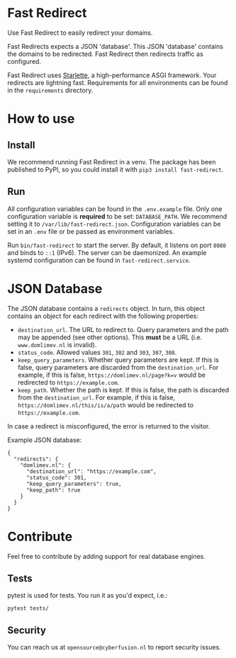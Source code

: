 # Fast Redirect

Use Fast Redirect to easily redirect your domains.

Fast Redirects expects a JSON 'database'. This JSON 'database' contains the domains to be redirected. Fast Redirect then redirects traffic as configured.

Fast Redirect uses [Starlette](https://www.starlette.io/), a high-performance ASGI framework. Your redirects are lightning fast. Requirements for all environments can be found in the `requirements` directory.

# How to use

## Install

We recommend running Fast Redirect in a venv. The package has been published to PyPI, so you could install it with `pip3 install fast-redirect`.

## Run

All configuration variables can be found in the `.env.example` file. Only one configuration variable is **required** to be set: `DATABASE_PATH`. We recommend setting it to `/var/lib/fast-redirect.json`. Configuration variables can be set in an `.env` file or be passed as environment variables.

Run `bin/fast-redirect` to start the server. By default, it listens on port `8080` and binds to `::1` (IPv6). The server can be daemonized. An example systemd configuration can be found in `fast-redirect.service`.

# JSON Database

The JSON database contains a `redirects` object. In turn, this object contains an object for each redirect with the following properties:

* `destination_url`. The URL to redirect to. Query parameters and the path may be appended (see other options). This **must** be a URL (i.e. `www.domlimev.nl` is invalid).
* `status_code`. Allowed values `301`, `302` and `303`, `307`, `308`.
* `keep_query_parameters`. Whether query parameters are kept. If this is false, query parameters are discarded from the `destination_url`. For example, if this is false, `https://domlimev.nl/page?k=v` would be redirected to `https://example.com`.
* `keep_path`. Whether the path is kept. If this is false, the path is discarded from the `destination_url`. For example, if this is false, `https://domlimev.nl/this/is/a/path` would be redirected to `https://example.com`.

In case a redirect is misconfigured, the error is returned to the visitor.

Example JSON database:

```
{
  "redirects": {
    "domlimev.nl": {
      "destination_url": "https://example.com",
      "status_code": 301,
      "keep_query_parameters": true,
      "keep_path": true
    }
  }
}
```

# Contribute

Feel free to contribute by adding support for real database engines.

## Tests

pytest is used for tests. You run it as you'd expect, i.e.:

    pytest tests/

## Security

You can reach us at `opensource@cyberfusion.nl` to report security issues.
